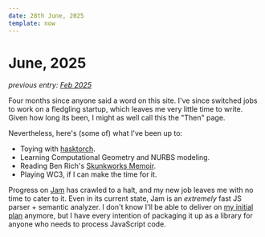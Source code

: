 ```yaml
---
date: 28th June, 2025 
template: now
---
```


# June, 2025

*previous entry: [Feb 2025](/now/feb-2025/)*

Four months since anyone said a word on this site.
I've since switched jobs to work on a fledgling startup,
which leaves me very little time to write.
Given how long its been, I might as well call this the "Then" page.

Nevertheless, here's (some of) what I've been up to:
- Toying with [hasktorch](http://hasktorch.org/).
- Learning Computational Geometry and NURBS modeling.
- Reading Ben Rich's [Skunkworks Memoir](https://www.goodreads.com/book/show/101438.Skunk_Works).
- Playing WC3, if I can make the time for it.

Progress on [Jam](https://github.com/srijan-paul/jam) has crawled to a halt,
and my new job leaves me with no time to cater to it.
Even in its current state, Jam is an _extremely_ fast JS parser + semantic analyzer. 
I don't know I'll be able to deliver on [my initial plan](/blog/announcing-jam/) anymore,
but I have every intention of packaging it up as a library for anyone who needs to process JavaScript code.

